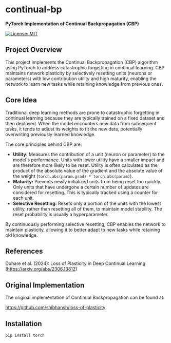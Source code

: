 # continual-bp

**PyTorch Implementation of Continual Backpropagation (CBP)**

[![License: MIT](https://img.shields.io/badge/License-MIT-yellow.svg)](https://opensource.org/licenses/MIT)

## Project Overview

This project implements the Continual Backpropagation (CBP) algorithm using PyTorch to address catastrophic forgetting in continual learning. CBP maintains network plasticity by selectively resetting units (neurons or parameters) with low contribution utility and high maturity, enabling the network to learn new tasks while retaining knowledge from previous ones.

## Core Idea

Traditional deep learning methods are prone to catastrophic forgetting in continual learning because they are typically trained on a fixed dataset and then deployed. When the model encounters new data from subsequent tasks, it tends to adjust its weights to fit the new data, potentially overwriting previously learned knowledge.

The core principles behind CBP are:

*   **Utility:** Measures the contribution of a unit (neuron or parameter) to the model's performance. Units with lower utility have a smaller impact and are therefore more likely to be reset. Utility is often calculated as the product of the absolute value of the gradient and the absolute value of the weight (`torch.abs(param.grad) * torch.abs(param)`).
*   **Maturity:** Prevents newly initialized units from being reset too quickly. Only units that have undergone a certain number of updates are considered for resetting. This is typically tracked using a counter for each unit.
*   **Selective Resetting:** Resets only a portion of the units with the lowest utility, rather than resetting all of them, to maintain model stability. The reset probability is usually a hyperparameter.

By continuously performing selective resetting, CBP enables the network to maintain plasticity, allowing it to better adapt to new tasks while retaining old knowledge.


## References
Dohare et al. (2024): Loss of Plasticity in Deep Continual Learning (https://arxiv.org/abs/2306.13812)

## Original Implementation
The original implementation of Continual Backpropagation can be found at:

https://github.com/shibhansh/loss-of-plasticity

## Installation

```bash
pip install torch


